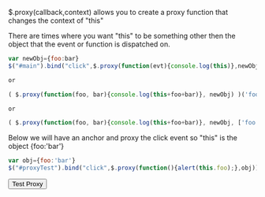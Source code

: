 $.proxy(callback,context) allows you to create a proxy function that changes the context of "this"

There are times where you want "this" to be something other then the object that the event or function is dispatched on.


```js
var newObj={foo:bar}
$("#main").bind("click",$.proxy(function(evt){console.log(this)},newObj);

or

( $.proxy(function(foo, bar){console.log(this+foo+bar)}, newObj) )('foo', 'bar');

or

( $.proxy(function(foo, bar){console.log(this+foo+bar)}, newObj, ['foo', 'bar']) )();
```

Below we will have an anchor and proxy the click event so "this" is the object {foo:'bar'}

```js
var obj={foo:'bar'}
$("#proxyTest").bind("click",$.proxy(function(){alert(this.foo);},obj));
```


<input type="button" id="proxyTest" value="Test Proxy">

<script>
var obj={foo:'bar'}
$("#proxyTest").bind("click",$.proxy(function(){alert(this.foo);},obj));
</script>